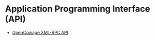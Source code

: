 Application Programming Interface (API)
=======================================

* [OpenCoinage XML-RPC API](/api/xmlrpc)
